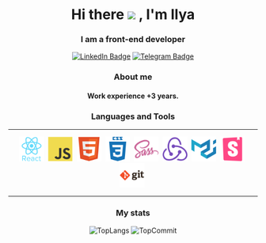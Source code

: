 <h1 align="center">Hi there <img src="https://github.com/blackcater/blackcater/raw/main/images/Hi.gif" height="32"/> , I'm Ilya</h1>
<h3 align="center">I am a front-end developer</h3>
<div align="center">
  <a href="https://www.linkedin.com/in/chepelove/"><img src="https://img.shields.io/badge/LinkedIn-blue?style=for-the-badge&logo=linkedin&logoColor=white" alt="LinkedIn Badge"/></a>
  <a href="https://t.me/chepe1ove"><img src="https://img.shields.io/badge/Telegram-blue?style=for-the-badge&logo=telegram&logoColor=white" alt="Telegram Badge"/></a>
</div>

<h3 align="center">About me</h3>
<h4 align="center">Work experience +3 years.</h4>


<h3 align="center">Languages and Tools </h3>

---

<div align="center">
  <img src="https://github.com/devicons/devicon/blob/master/icons/react/react-original-wordmark.svg" title="React" alt="React" width="50" height="50"/>&nbsp;
  <img src="https://github.com/devicons/devicon/blob/master/icons/javascript/javascript-original.svg" title="JavaScript" alt="JavaScript" width="50" height="50"/>&nbsp;
  <img src="https://github.com/devicons/devicon/blob/master/icons/html5/html5-original.svg" title="HTML5" alt="HTML" width="50" height="50"/>&nbsp;
  <img src="https://github.com/devicons/devicon/blob/master/icons/css3/css3-plain-wordmark.svg"  title="CSS3" alt="CSS" width="50" height="50"/>&nbsp;
  <img src="https://github.com/devicons/devicon/blob/master/icons/sass/sass-original.svg"  title="Sass" alt="Sass" width="50" height="50"/>&nbsp;
  <img src="https://github.com/devicons/devicon/blob/master/icons/redux/redux-original.svg" title="Redux" alt="Redux " width="50" height="50"/>&nbsp;
  <img src="https://github.com/devicons/devicon/blob/master/icons/materialui/materialui-original.svg" title="Material UI" alt="Material UI" width="50" height="50"/>&nbsp;
 <img src="https://github.com/devicons/devicon/blob/master/icons/storybook/storybook-original.svg" title="Storybook" alt="Storybook" width="50" height="50"/>&nbsp;
 <img src="https://github.com/devicons/devicon/blob/master/icons/git/git-original-wordmark.svg" title="Git" **alt="Git" width="50" height="50"/>&nbsp;
</div>

---

<h3 align="center">My stats</h3>
<div align="center">
<img alt="TopLangs" src="https://github-profile-summary-cards.vercel.app/api/cards/repos-per-language?username=chepeLove&theme=tokyonight"/>
<img alt="TopCommit" src="https://github-profile-summary-cards.vercel.app/api/cards/most-commit-language?username=chepeLove&theme=tokyonight"/>
</div>

